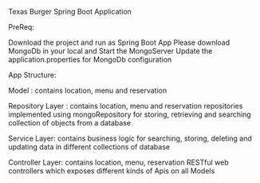 Texas Burger Spring Boot Application 

PreReq:

Download the project and run as Spring Boot App
Please download MongoDb in your local and Start the MongoServer
Update the application.properties for MongoDb configuration

App Structure:

Model :
contains location, menu and reservation 

Repository Layer :
contains location, menu and reservation repositories implemented using mongoRepository for storing, retrieving and searching collection of objects from a database

Service Layer: 
contains business logic for searching, storing, deleting and updating data in different collections of database

Controller Layer: 
contains location, menu, reservation RESTful web controllers which exposes different kinds of Apis on all Models

  

